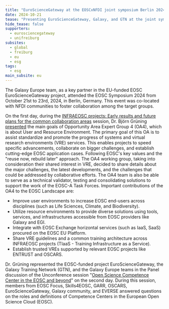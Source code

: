 ```yaml
---
title: "EuroScienceGateway at the EOSCxNFDI joint symposium Berlin 2024"
date: 2024-10-21
tease: "Presenting EuroScienceGateway, Galaxy, and GTN at the joint symposium of EOSC and NFDI 2024"
hide_tease: false
supporters:
  - eurosciencegateway
  - unifreiburg
subsites:
  - global
  - freiburg
  - eu
  - esg
tags:
  - esg
main_subsite: eu
---
```


The Galaxy Europe team, as a key partner in the EU-funded EOSC EuroScienceGateway project, attended the EOSC Symposium 2024 from October 21st to 23rd, 2024, in Berlin, Germany. This event was co-located with NFDI communities to foster collaboration among the target groups.

On the first day, during the [INFRAEOSC projects: Early results and future plans for the common collaboration areas](https://eosc.eu/eosc-symposium-2024-outcomes-and-resources/) session, Dr. Björn Grüning [presented](https://youtu.be/0-Sx1xJ5RN8?feature=shared&t=1807) the main goals of Opportunity Area Expert Group 4 (OA4), which is about User and Resource Environment. The primary goal of this OA is to assist standardize and promote the progress of systems and virtual research environments (VRE) services. This enables projects to speed specific advancements, collaborate on bigger challenges, and establish cutting-edge EOSC application cases. Following EOSC's key values and the "reuse now, rebuild later" approach. The OA4 working group, taking into consideration their shared interest in VRE, decided to share details about the major challenges, the latest developments, and the challenges that could be addressed by collaborative efforts. The OA4 team is also be able to serve as a technical validator, testing and consolidating solutions to support the work of the EOSC-A Task Forces. Important contributions of the OA4 to the EOSC Landscape are:

- Improve user environments to increase EOSC end-users across disciplines (such as Life Sciences, Climate, and Biodiversity).
- Utilize resource environments to provide diverse solutions using tools, services, and infrastructures accessible from EOSC providers like Galaxy and EGI.
- Integrate with EOSC Exchange horizontal services (such as IaaS, SaaS) procured on the EOSC EU Platform.
- Share VRE guidelines and a common training architecture across INFRAEOSC projects (TIaaS - Training Infrastructure as a Service).
- Establish trusted VREs supported by relevant EOSC projects like ENTRUST and OSCARS.

Dr. Grüning represented the EOSC-funded project EuroScienceGateway, the Galaxy Training Network (GTN), and the Galaxy Europe teams in the Panel discussion of the Unconference session "[Open Science Competence Center in the EOSC and beyond](https://www.youtube.com/watch?v=kCNQMH_De5g)" on the second day. During this session, members from EOSC Focus, Skills4EOSC, GARR, OSCARS, EuroScienceGateway, Galaxy community, and EVERSE answered questions on the roles and definitions of Competence Centers in the European Open Science Cloud (EOSC).

